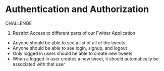 # Authentication and Authorization

CHALLENGE

1. Restrict Access to different parts of our Fwitter Application
  + Anyone should be able to see a list of all of the tweets
  + Anyone should be able to see login, signup, and logout
  + Only logged in users should be able to create new tweets
  + When a logged in user creates a new tweet, it should automatically be associated with that user
